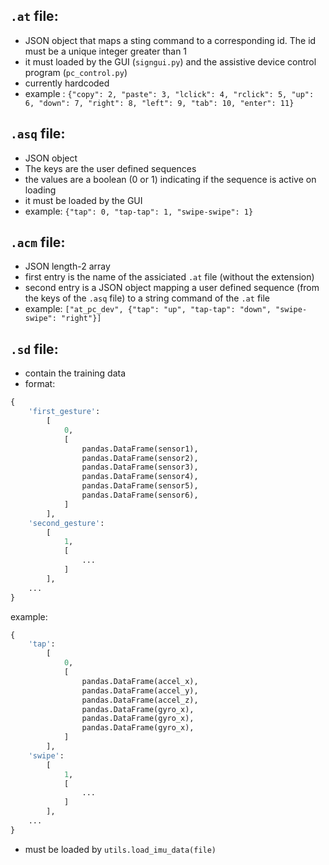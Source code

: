 ## `.at` file: 
- JSON object that maps a sting command to a corresponding id. The id must be a unique integer greater than 1
- it must loaded by the GUI (`signgui.py`) and the assistive device control program (`pc_control.py`)
- currently hardcoded
- example : `{"copy": 2, "paste": 3, "lclick": 4, "rclick": 5, "up": 6, "down": 7, "right": 8, "left": 9, "tab": 10, "enter": 11}`

## `.asq` file:
- JSON object
- The keys are the user defined sequences
- the values are a boolean (0 or 1) indicating if the sequence is active on loading
- it must be loaded by the GUI
- example: `{"tap": 0, "tap-tap": 1, "swipe-swipe": 1}`

## `.acm` file:
- JSON length-2 array
- first entry is the name of the assiciated `.at` file (without the extension)
- second entry is a JSON object mapping a user defined sequence (from the keys of the `.asq` file) to a string command of the `.at` file
- example: `["at_pc_dev", {"tap": "up", "tap-tap": "down", "swipe-swipe": "right"}]`

## `.sd` file:
- contain the training data 
- format: 
``` python
{
    'first_gesture':
        [
            0,
            [
                pandas.DataFrame(sensor1),
                pandas.DataFrame(sensor2),
                pandas.DataFrame(sensor3),
                pandas.DataFrame(sensor4),
                pandas.DataFrame(sensor5),
                pandas.DataFrame(sensor6),
            ]
        ],
    'second_gesture':
        [
            1,
            [ 
                ... 
            ]
        ],
    ...
}
```
example: 
``` python
{
    'tap':
        [
            0,
            [
                pandas.DataFrame(accel_x),
                pandas.DataFrame(accel_y),
                pandas.DataFrame(accel_z),
                pandas.DataFrame(gyro_x),
                pandas.DataFrame(gyro_x),
                pandas.DataFrame(gyro_x),
            ]
        ],
    'swipe':
        [
            1,
            [ 
                ... 
            ]
        ],
    ...
}
```
- must be loaded by `utils.load_imu_data(file)`